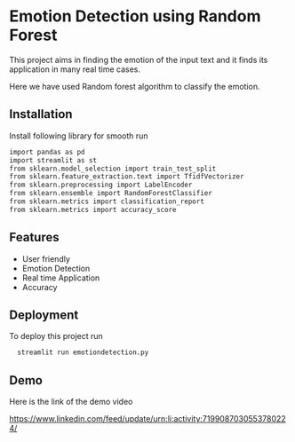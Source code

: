 
# Emotion Detection using Random Forest

This project aims in finding the emotion of the input text and it finds its application in many real time cases.

Here we have used Random forest algorithm to classify the emotion.


## Installation

Install following library for smooth run

```bash
import pandas as pd
import streamlit as st
from sklearn.model_selection import train_test_split
from sklearn.feature_extraction.text import TfidfVectorizer
from sklearn.preprocessing import LabelEncoder
from sklearn.ensemble import RandomForestClassifier
from sklearn.metrics import classification_report
from sklearn.metrics import accuracy_score
```
    
## Features

- User friendly
- Emotion Detection
- Real time Application
- Accuracy


## Deployment

To deploy this project run

```bash
  streamlit run emotiondetection.py
```


## Demo

Here is the link of the demo video

https://www.linkedin.com/feed/update/urn:li:activity:7199087030553780224/

